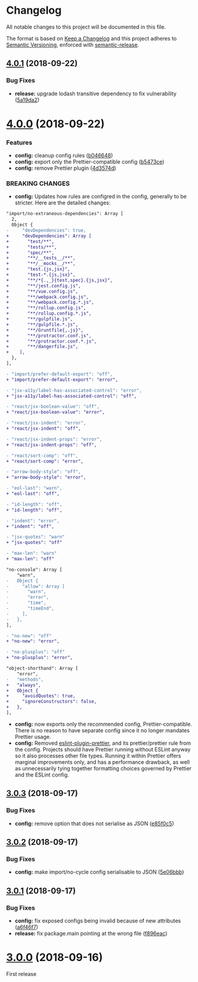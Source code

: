 # Changelog

All notable changes to this project will be documented in this file.

The format is based on [Keep a Changelog](https://keepachangelog.com/en/1.0.0/) and this project adheres to [Semantic Versioning](https://semver.org/spec/v2.0.0.html), enforced with [semantic-release](https://github.com/semantic-release/semantic-release).

## [4.0.1](https://github.com/thibaudcolas/eslint-plugin-cookbook/compare/v4.0.0...v4.0.1) (2018-09-22)

### Bug Fixes

- **release:** upgrade lodash transitive dependency to fix vulnerability ([5a19da2](https://github.com/thibaudcolas/eslint-plugin-cookbook/commit/5a19da2))

# [4.0.0](https://github.com/thibaudcolas/eslint-plugin-cookbook/compare/v3.0.3...v4.0.0) (2018-09-22)

### Features

- **config:** cleanup config rules ([b046648](https://github.com/thibaudcolas/eslint-plugin-cookbook/commit/b046648))
- **config:** export only the Prettier-compatible config ([b5473ce](https://github.com/thibaudcolas/eslint-plugin-cookbook/commit/b5473ce))
- **config:** remove Prettier plugin ([4d3574d](https://github.com/thibaudcolas/eslint-plugin-cookbook/commit/4d3574d))

### BREAKING CHANGES

- **config:** Updates how rules are configred in the config, generally to be stricter. Here are the detailed changes:

```diff
"import/no-extraneous-dependencies": Array [
  2,
  Object {
-     "devDependencies": true,
+     "devDependencies": Array [
+       "test/**",
+       "tests/**",
+       "spec/**",
+       "**/__tests__/**",
+       "**/__mocks__/**",
+       "test.{js,jsx}",
+       "test-*.{js,jsx}",
+       "**/*{.,_}{test,spec}.{js,jsx}",
+       "**/jest.config.js",
+       "**/vue.config.js",
+       "**/webpack.config.js",
+       "**/webpack.config.*.js",
+       "**/rollup.config.js",
+       "**/rollup.config.*.js",
+       "**/gulpfile.js",
+       "**/gulpfile.*.js",
+       "**/Gruntfile{,.js}",
+       "**/protractor.conf.js",
+       "**/protractor.conf.*.js",
+       "**/dangerfile.js",
+    ],
  },
],

- "import/prefer-default-export": "off",
+ "import/prefer-default-export": "error",

- "jsx-a11y/label-has-associated-control": "error",
+ "jsx-a11y/label-has-associated-control": "off",

- "react/jsx-boolean-value": "off",
+ "react/jsx-boolean-value": "error",

- "react/jsx-indent": "error",
+ "react/jsx-indent": "off",

- "react/jsx-indent-props": "error",
+ "react/jsx-indent-props": "off",

- "react/sort-comp": "off",
+ "react/sort-comp": "error",

- "arrow-body-style": "off",
+ "arrow-body-style": "error",

- "eol-last": "warn",
+ "eol-last": "off",

- "id-length": "off",
+ "id-length": "off",

- "indent": "error",
+ "indent": "off",

- "jsx-quotes": "warn"
+ "jsx-quotes": "off"

- "max-len": "warn"
+ "max-len": "off"

"no-console": Array [
    "warn",
-   Object {
-     "allow": Array [
-       "warn",
-       "error",
-       "time",
-       "timeEnd",
-     ],
-   },
],

- "no-new": "off"
+ "no-new": "error",

- "no-plusplus": "off"
+ "no-plusplus": "error",

"object-shorthand": Array [
    "error",
-   "methods",
+   "always",
+   Object {
+     "avoidQuotes": true,
+     "ignoreConstructors": false,
+   },
],
```

- **config:** now exports only the recommended config, Prettier-compatible. There is no reason to have separate config since it no longer mandates Prettier usage.
- **config:** Removed [eslint-plugin-prettier](https://github.com/prettier/eslint-plugin-prettier), and its prettier/prettier rule from the config. Projects should have Prettier running without ESLint anyway so it also processes other file types. Running it within Prettier offers marginal improvements only, and has a performance drawback, as well as unnecessarily tying together formatting choices governed by Prettier and the ESLint config.

## [3.0.3](https://github.com/thibaudcolas/eslint-plugin-cookbook/compare/v3.0.2...v3.0.3) (2018-09-17)

### Bug Fixes

- **config:** remove option that does not serialise as JSON ([e85f0c5](https://github.com/thibaudcolas/eslint-plugin-cookbook/commit/e85f0c5))

## [3.0.2](https://github.com/thibaudcolas/eslint-plugin-cookbook/compare/v3.0.1...v3.0.2) (2018-09-17)

### Bug Fixes

- **config:** make import/no-cycle config serialisable to JSON ([5e06bbb](https://github.com/thibaudcolas/eslint-plugin-cookbook/commit/5e06bbb))

## [3.0.1](https://github.com/thibaudcolas/eslint-plugin-cookbook/compare/v3.0.0...v3.0.1) (2018-09-17)

### Bug Fixes

- **config:** fix exposed configs being invalid because of new attributes ([a6f46f7](https://github.com/thibaudcolas/eslint-plugin-cookbook/commit/a6f46f7))
- **release:** fix package.main pointing at the wrong file ([f896eac](https://github.com/thibaudcolas/eslint-plugin-cookbook/commit/f896eac))

# [3.0.0](https://github.com/thibaudcolas/stylelint-config-cookbook/tree/v3.0.0) (2018-09-16)

First release
